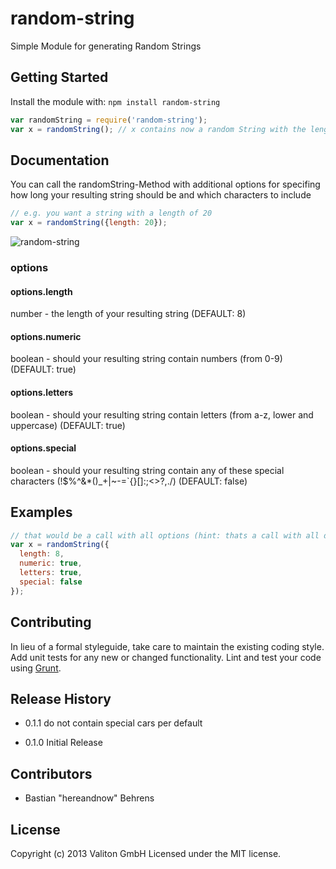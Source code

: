 # random-string

Simple Module for generating Random Strings

## Getting Started
Install the module with: `npm install random-string`

```javascript
var randomString = require('random-string');
var x = randomString(); // x contains now a random String with the length of 8
```

## Documentation

You can call the randomString-Method with additional options for specifing how long your resulting string should be and which characters to include

```javascript
// e.g. you want a string with a length of 20
var x = randomString({length: 20});
```

![random-string](https://api.travis-ci.org/valiton/node-random-string.png "random-string")

### options

#### options.length

number - the length of your resulting string (DEFAULT: 8)

#### options.numeric

boolean - should your resulting string contain numbers (from 0-9) (DEFAULT: true)

#### options.letters

boolean - should your resulting string contain letters (from a-z, lower and uppercase) (DEFAULT: true)

#### options.special

boolean - should your resulting string contain any of these special characters (!$%^&*()_+|~-=`{}[]:;<>?,./) (DEFAULT: false)


## Examples

```javascript
// that would be a call with all options (hint: thats a call with all defaults, und the options wouldnt be necessary in that case!)
var x = randomString({
  length: 8,
  numeric: true,
  letters: true,
  special: false
});
```

## Contributing
In lieu of a formal styleguide, take care to maintain the existing coding style. Add unit tests for any new or changed functionality. Lint and test your code using [Grunt](http://gruntjs.com/).


## Release History

- 0.1.1 do not contain special cars per default

- 0.1.0 Initial Release


## Contributors

- Bastian "hereandnow" Behrens


## License
Copyright (c) 2013 Valiton GmbH
Licensed under the MIT license.
